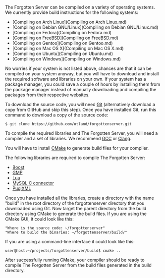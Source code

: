 The Forgotten Server can be compiled on a variety of operating systems. We currently provide build instructions for the following systems:
* [Compiling on Arch Linux](Compiling on Arch Linux.md)
* [Compiling on Debian GNU/Linux](Compiling on Debian GNU/Linux.md)
* [Compiling on Fedora](Compiling on Fedora.md)
* [Compiling on FreeBSD](Compiling on FreeBSD.md)
* [Compiling on Gentoo](Compiling on Gentoo.md)
* [Compiling on Mac OS X](Compiling on Mac OS X.md)
* [Compiling on Ubuntu](Compiling on Ubuntu.md)
* [Compiling on Windows](Compiling on Windows.md)

No worries if your system is not listed above, chances are that it can be compiled on your system anyway, but you will have to download and install the required software and libraries on your own. If your system has a package manager, you could save a couple of hours by installing them from the package manager instead of manually downloading and compiling the packages from their respective websites.

To download the source code, you will need [Git](http://git-scm.com/) (alternatively download a copy from GitHub and skip this step). Once you have installed Git, run this command to download a copy of the source code:

	$ git clone https://github.com/otland/forgottenserver.git

To compile the required libraries and The Forgotten Server, you will need a compiler and a set of libraries. We recommend [GCC](http://gcc.gnu.org/) or [Clang](http://clang.llvm.org/).

You will have to install [CMake](http://www.cmake.org/) to generate build files for your compiler.

The following libraries are required to compile The Forgotten Server:
* [Boost](https://boost.org/)
* [GMP](https://gmplib.org/)
* [Lua](http://www.lua.org/)
* [MySQL C connector](https://dev.mysql.com/downloads/connector/c/)
* [PugiXML](http://pugixml.org/)

Once you have installed all the libraries, create a directory with the name "build" in the root directory of the forgottenserver directory that you downloaded using Git. Now target the parent directory from the build directory using CMake to generate the build files. If you are using the CMake GUI, it could look like this:

	"Where is the source code: ~/forgottenserver"
	"Where to build the binaries: ~/forgottenserver/build/"

If you are using a command-line interface it could look like this:

	user@host:~/projects/forgottenserver/build$ cmake ..

After successfully running CMake, your compiler should be ready to compile The Forgotten Server from the build files generated in the build directory.